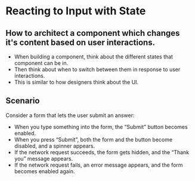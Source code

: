 # Reacting to Input with State

## How to architect a component which changes it's content based on user interactions.

- When building a component, think about the different states that component can be in.
- Then think about when to switch between them in response to user interactions.
- This is similar to how designers think about the UI.


## Scenario

Consider a form that lets the user submit an answer:

- When you type something into the form, the “Submit” button becomes enabled.
- When you press “Submit”, both the form and the button become disabled, and a spinner appears.
- If the network request succeeds, the form gets hidden, and the “Thank you” message appears.
- If the network request fails, an error message appears, and the form becomes enabled again.
